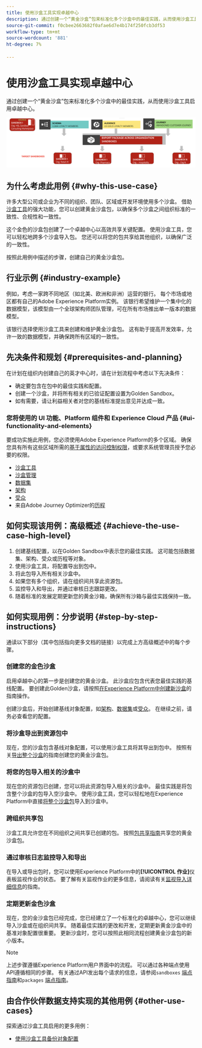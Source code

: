 ```yaml
---
title: 使用沙盒工具实现卓越中心
description: 通过创建一个“黄金沙盒”包来标准化多个沙盒中的最佳实践，从而使用沙盒工具启用卓越中心。
source-git-commit: f0cbee2663682f0afae6d7e4b174f250fcb3df53
workflow-type: tm+mt
source-wordcount: '881'
ht-degree: 7%

---
```


# 使用沙盒工具实现卓越中心

通过创建一个“黄金沙盒”包来标准化多个沙盒中的最佳实践，从而使用沙盒工具启用卓越中心。

![跨不同组织导出包的概述](../images/use-cases/packages-across-orgs.png)

## 为什么考虑此用例 {#why-this-use-case}

许多大型公司或企业为不同的组织、团队、区域或开发环境使用多个沙盒。 借助[沙盒工具](../ui/sandbox-tooling.md)的强大功能，您可以创建黄金沙盒包，以确保多个沙盒之间组织标准的一致性、合规性和一致性。

这个金色的沙盒包创建了一个卓越中心以高效共享关键配置。 使用沙盒工具，您可以轻松地跨多个沙盒导入包。 您还可以将您的包共享给其他组织，以确保广泛的一致性。

按照此用例中描述的步骤，创建自己的黄金沙盒包。

## 行业示例 {#industry-example}

例如，考虑一家跨不同地区（如北美、欧洲和非洲）运营的银行。 每个市场或地区都有自己的Adobe Experience Platform实例。 该银行希望维护一个集中化的数据模型，该模型由一个全球架构师团队管理，可在所有市场推出单一版本的数据模型。

该银行选择使用沙盒工具来创建和维护黄金沙盒包。 这有助于提高开发效率，允许一致的数据模型，并确保跨所有区域的一致性。

## 先决条件和规划 {#prerequisites-and-planning}

在计划在组织内创建自己的英才中心时，请在计划流程中考虑以下先决条件：

- 确定要包含在包中的最佳实践和配置。
- 创建一个沙盒，并将所有相关的已验证配置设置为Golden Sandbox。
- 如有需要，请让利益相关者对您的基线标准提出意见并达成一致。

### 您将使用的 UI 功能、Platform 组件和 Experience Cloud 产品 {#ui-functionality-and-elements}

要成功实施此用例，您必须使用Adobe Experience Platform的多个区域。 确保您具有所有这些区域所需的[基于属性的访问控制权限](../../access-control/abac/overview.md)，或要求系统管理员授予您必要的权限。

- [沙盒工具](../ui/sandbox-tooling.md)
- [沙盒管理](../ui/user-guide.md)
- [数据集](../../catalog/datasets/overview.md)
- [架构](../../xdm//home.md)
- [受众](../../segmentation/home.md)
- 来自Adobe Journey Optimizer的[历程](https://experienceleague.adobe.com/en/docs/journey-optimizer/using/orchestrate-journeys/journey)

## 如何实现该用例：高级概述 {#achieve-the-use-case-high-level}

1. 创建基线配置，以在Golden Sandbox中表示您的最佳实践。 这可能包括数据集、架构、受众或历程等对象。
2. 使用沙盒工具，将配置导出到包中。
3. 将此包导入所有相关沙盒中。
4. 如果您有多个组织，请在组织间共享此资源包。
5. 监控导入和导出，并通过审核日志跟踪更改。
6. 随着标准的发展定期更新您的黄金沙箱，确保所有沙箱与最佳实践保持一致。

## 如何实现用例：分步说明 {#step-by-step-instructions}

通读以下部分（其中包括指向更多文档的链接）以完成上方高级概述中的每个步骤。

### 创建您的金色沙盒

启用卓越中心的第一步是创建您的黄金沙盒。 此沙盒应包含代表您最佳实践的基线配置。 要创建此Golden沙盒，请按照[在Experience Platform中创建新沙盒](../ui/user-guide.md#create-a-new-sandbox)的指南操作。

创建沙盒后，开始创建基线对象配置，如[架构](../../xdm/ui/resources/schemas.md#create-a-new-schema)、[数据集](../../catalog/datasets/user-guide.md#create-a-dataset)或[受众](../../segmentation/ui/segment-builder.md)。 在继续之前，请务必查看您的配置。

### 将沙盒导出到资源包中

现在，您的沙盒包含基线对象配置，可以使用沙盒工具将其导出到包中。 按照有关[导出整个沙盒](../ui/sandbox-tooling.md#export-an-entire-sandbox)的指南创建您的黄金沙盒包。

### 将您的包导入相关的沙盒中

现在您的资源包已创建，您可以将此资源包导入相关的沙盒中。 最佳实践是将包含整个沙盒的包导入空沙盒中。 使用沙盒工具，您可以轻松地在Experience Platform中直接[将整个沙盒包](../../sandboxes/ui/sandbox-tooling.md#import-the-entire-sandbox-package)导入到沙盒中。

### 跨组织共享包

沙盒工具允许您在不同组织之间共享已创建的包。 按照[包共享指南](../../sandboxes/ui/sharing-packages-across-orgs.md)共享您的黄金沙盒包。

### 通过审核日志监控导入和导出

在导入或导出包时，您可以使用Experience Platform中的&#x200B;**[!UICONTROL 作业]**&#x200B;仪表板监视作业的状态。 要了解有关监视作业的更多信息，请阅读有关[监视导入详细信息](../../sandboxes/ui/sandbox-tooling.md#monitor-import-details)的指南。

### 定期更新金色沙盒

现在，您的金沙盒包已经完成，您已经建立了一个标准化的卓越中心，您可以继续导入沙盒或在组织间共享。 随着最佳实践的更改和开发，定期更新黄金沙盒中的基准对象配置很重要。 更新沙盒时，您可以按照此相同流程创建黄金沙盒包的新小版本。

>[!NOTE]
>
> 上述步骤遵循Experience Platform用户界面中的流程。 可以通过各种端点使用API遵循相同的步骤。 有关通过API发出每个请求的信息，请参阅`sandboxes` [端点指南](https://experienceleague.adobe.com/en/docs/experience-platform/sandbox/api/sandboxes#create)和`packages` [端点指南](https://experienceleague.adobe.com/en/docs/experience-platform/sandbox/sandbox-tooling-api/packages)。

## 由合作伙伴数据支持实现的其他用例 {#other-use-cases}

探索通过沙盒工具启用的更多用例：

- [使用沙盒工具备份对象配置](./backup-object-configuration.md)
